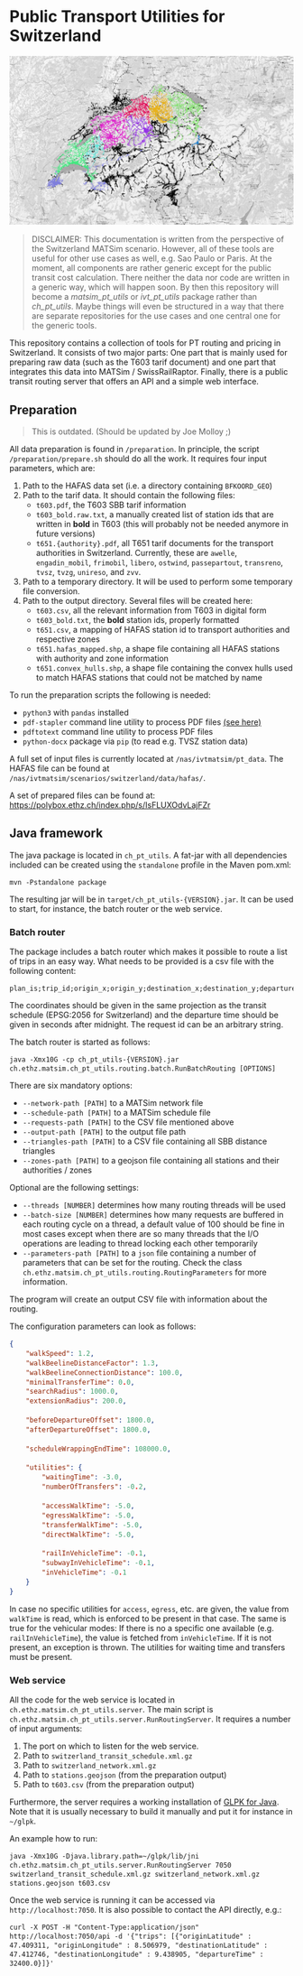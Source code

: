 # Public Transport Utilities for Switzerland

![Zone assignment](docs/zone_assignment.png)

> DISCLAIMER: This documentation is written from the perspective of the Switzerland
> MATSim scenario. However, all of these tools are useful for other use cases as
> well, e.g. Sao Paulo or Paris. At the moment, all components are rather generic
> except for the public transit cost calculation. There neither the data nor code
> are written in a generic way, which will happen soon. By then this repository will
> become a _matsim_pt_utils_ or _ivt_pt_utils_ package rather than _ch_pt_utils_.
> Maybe things will even be structured in a way that there are separate repositories
> for the use cases and one central one for the generic tools.

This repository contains a collection of tools for PT routing and pricing in
Switzerland. It consists of two major parts: One part that is mainly used for
preparing raw data (such as the T603 tarif document) and one part that integrates
this data into MATSim / SwissRailRaptor. Finally, there is a public transit routing
server that offers an API and a simple web interface.

## Preparation

> This is outdated. (Should be updated by Joe Molloy ;)

All data preparation is found in `/preparation`. In principle, the script
`/preparation/prepare.sh` should do all the work. It requires four input
parameters, which are:

1. Path to the HAFAS data set (i.e. a directory containing `BFKOORD_GEO`)
2. Path to the tarif data. It should contain the following files:
   - `t603.pdf`, the T603 SBB tarif information
   - `t603_bold.raw.txt`, a manually created list of station ids that are written in **bold** in T603 (this will probably not be needed anymore in future versions)
   - `t651.{authority}.pdf`, all T651 tarif documents for the transport authorities in Switzerland. Currently, these are `awelle`, `engadin_mobil`, `frimobil`, `libero`, `ostwind`, `passepartout`, `transreno`, `tvsz`, `tvzg`, `unireso`, and `zvv`.
3. Path to a temporary directory. It will be used to perform some temporary file conversion.
4. Path to the output directory. Several files will be created here:
   - `t603.csv`, all the relevant information from T603 in digital form
   - `t603_bold.txt`, the **bold** station ids, properly formatted
   - `t651.csv`, a mapping of HAFAS station id to transport authorities and respective zones
   - `t651.hafas_mapped.shp`, a shape file containing all HAFAS stations with authority and zone information
   - `t651.convex_hulls.shp`, a shape file containing the convex hulls used to match HAFAS stations that could not be matched by name

To run the preparation scripts the following is needed:
- `python3` with `pandas` installed
- `pdf-stapler` command line utility to process PDF files [(see here)][1]
- `pdftotext` command line utility to process PDF files
- `python-docx` package via `pip` (to read e.g. TVSZ station data)

A full set of input files is currently located at `/nas/ivtmatsim/pt_data`. The HAFAS file can be found at `/nas/ivtmatsim/scenarios/switzerland/data/hafas/`.

A set of prepared files can be found at:
https://polybox.ethz.ch/index.php/s/IsFLUXOdvLajFZr

## Java framework

The java package is located in `ch_pt_utils`. A fat-jar with all dependencies
included can be created using the `standalone` profile in the Maven pom.xml:

```
mvn -Pstandalone package
```

The resulting jar will be in `target/ch_pt_utils-{VERSION}.jar`. It can be used
to start, for instance, the batch router or the web service.

### Batch router

The package includes a batch router which makes it possible to route a list of
trips in an easy way. What needs to be provided is a csv file with the following
content:

```
plan_is;trip_id;origin_x;origin_y;destination_x;destination_y;departure_time
```

The coordinates should be given in the same projection as the transit schedule
(EPSG:2056 for Switzerland) and the departure time should be given in seconds
after midnight. The request id can be an arbitrary string.

The batch router is started as follows:

```
java -Xmx10G -cp ch_pt_utils-{VERSION}.jar ch.ethz.matsim.ch_pt_utils.routing.batch.RunBatchRouting [OPTIONS]
```

There are six mandatory options:
- `--network-path [PATH]` to a MATSim network file
- `--schedule-path [PATH]` to a MATSim schedule file
- `--requests-path [PATH]` to the CSV file mentioned above
- `--output-path [PATH]` to the output file path
- `--triangles-path [PATH]` to a CSV file containing all SBB distance triangles
- `--zones-path [PATH]` to a geojson file containing all stations and their authorities / zones

Optional are the following settings:
- `--threads [NUMBER]` determines how many routing threads will be used
- `--batch-size [NUMBER]` determines how many requests are buffered in each routing cycle on a thread, a default value of 100 should be fine in most cases except when there are so many threads that the I/O operations are leading to thread locking each other temporarily
- `--parameters-path [PATH]` to a `json` file containing a number of parameters that can be set for the routing. Check the class `ch.ethz.matsim.ch_pt_utils.routing.RoutingParameters` for more information.

The program will create an output CSV file with information about the routing.

The configuration parameters can look as follows:

```json
{
    "walkSpeed": 1.2,
    "walkBeelineDistanceFactor": 1.3,
    "walkBeelineConnectionDistance": 100.0,
    "minimalTransferTime": 0.0,
    "searchRadius": 1000.0,
    "extensionRadius": 200.0,

    "beforeDepartureOffset": 1800.0,
    "afterDepartureOffset": 1800.0,

    "scheduleWrappingEndTime": 108000.0,

    "utilities": {
        "waitingTime": -3.0,
        "numberOfTransfers": -0.2,

        "accessWalkTime": -5.0,
        "egressWalkTime": -5.0,
        "transferWalkTime": -5.0,
        "directWalkTime": -5.0,

        "railInVehicleTime": -0.1,
        "subwayInVehicleTime": -0.1,
        "inVehicleTime": -0.1
    }
}
```

In case no specific utilities for `access`, `egress`, etc. are given, the value from
`walkTime` is read, which is enforced to be present in that case. The same is true for
the vehicular modes: If there is no a specific one available (e.g. `railInVehicleTime`),
the value is fetched from `inVehicleTime`. If it is not present, an exception is
thrown. The utilities for waiting time and transfers must be present.

### Web service

All the code for the web service is located in `ch.ethz.matsim.ch_pt_utils.server`.
The main script is `ch.ethz.matsim.ch_pt_utils.server.RunRoutingServer`. It requires
a number of input arguments:

1. The port on which to listen for the web service.
2. Path to `switzerland_transit_schedule.xml.gz`
3. Path to `switzerland_network.xml.gz`
4. Path to `stations.geojson` (from the preparation output)
5. Path to `t603.csv` (from the preparation output)

Furthermore, the server requires a working installation of [GLPK for Java][2]. Note
that it is usually necessary to build it manually and put it for instance in `~/glpk`.

An example how to run:

```
java -Xmx10G -Djava.library.path=~/glpk/lib/jni ch.ethz.matsim.ch_pt_utils.server.RunRoutingServer 7050 switzerland_transit_schedule.xml.gz switzerland_network.xml.gz stations.geojson t603.csv
```

Once the web service is running it can be accessed via `http://localhost:7050`. It is also possible
to contact the API directly, e.g.:

```
curl -X POST -H "Content-Type:application/json" http://localhost:7050/api -d '{"trips": [{"originLatitude" : 47.409311, "originLongitude" : 8.506979, "destinationLatitude" : 47.412746, "destinationLongitude" : 9.438905, "departureTime" : 32400.0}]}'
```

[1]: https://pypi.org/project/stapler/
[2]: http://glpk-java.sourceforge.net/gettingStarted.html
